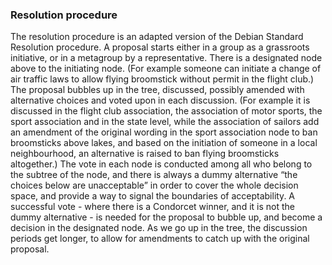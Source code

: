 ### Resolution procedure

The resolution procedure is an adapted version of the Debian Standard Resolution procedure. A proposal starts either in a group as a grassroots initiative, or in a metagroup by a representative. There is a designated node above to the initiating node. (For example someone can initiate a change of air traffic laws to allow flying broomstick without permit in the flight club.) The proposal bubbles up in the tree, discussed, possibly amended with alternative choices and voted upon in each discussion. (For example it is discussed in the flight club association, the association of motor sports, the sport association and in the state level, while the association of sailors add an amendment of the original wording in the sport association node to ban broomsticks above lakes, and based on the initiation of someone in a local neighbourhood, an alternative is raised to ban flying broomsticks altogether.)
The vote in each node is conducted among all who belong to the subtree of the node, and there is always a dummy alternative “the choices below are unacceptable” in order to cover the whole decision space, and provide a way to signal the boundaries of acceptability.
A successful vote - where there is a Condorcet winner, and it is not the dummy alternative - is needed for the proposal to bubble up, and become a decision in the designated node.
As we go up in the tree, the discussion periods get longer, to allow for amendments to catch up with the original proposal.
